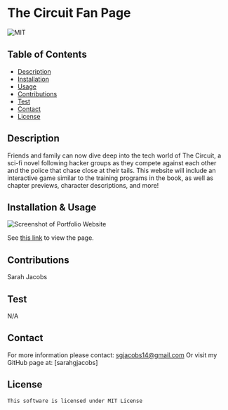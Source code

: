 # The Circuit Fan Page
![MIT](https://img.shields.io/badge/license-mit-blue)

## Table of Contents
- [Description](#description)
- [Installation](#installation)
- [Usage](#usage)
- [Contributions](#contributions)
- [Test](#test)
- [Contact](#contact)
- [License](#license)

## Description
Friends and family can now dive deep into the tech world of The Circuit, a sci-fi novel following hacker groups as they compete against each other and the police that chase close at their tails. This website will include an interactive game similar to the training programs in the book, as well as chapter previews, character descriptions, and more!

## Installation & Usage
![Screenshot of Portfolio Website](./assets/images/Screen%20Shot%202023-02-09%20at%209.22.03%20AM.png "Sarah Jacobs Portfolio")

See [this link](https://github.com/sarahgjacobs/the-circuit) to view the page.

## Contributions
Sarah Jacobs

## Test
N/A

## Contact
For more information please contact: [sgjacobs14@gmail.com](mailto:sgjacobs14@gmail.com)
Or visit my GitHub page at: [sarahgjacobs]

## License 
    This software is licensed under MIT License
